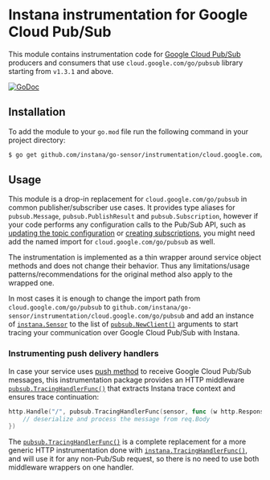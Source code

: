 Instana instrumentation for Google Cloud Pub/Sub
================================================

This module contains instrumentation code for [Google Cloud Pub/Sub][pubsub] producers and consumers that use `cloud.google.com/go/pubsub` library starting from `v1.3.1` and above.

[![GoDoc](https://img.shields.io/static/v1?label=godoc&message=reference&color=blue)][godoc]

Installation
------------

To add the module to your `go.mod` file run the following command in your project directory:

```bash
$ go get github.com/instana/go-sensor/instrumentation/cloud.google.com/go/pubsub
```

Usage
-----

This module is a drop-in replacement for `cloud.google.com/go/pubsub` in common publisher/subscriber use cases. It provides
type aliases for `pubsub.Message`, `pubsub.PublishResult` and `pubsub.Subscription`, however if your code performs any
configuration calls to the Pub/Sub API, such as [updating the topic configuration](https://pkg.go.dev/cloud.google.com/go/pubsub#example-Topic.Update) or [creating subscriptions](https://pkg.go.dev/cloud.google.com/go/pubsub#example-Client.CreateSubscription), you might need add the named import for `cloud.google.com/go/pubsub` as well.

The instrumentation is implemented as a thin wrapper around service object methods and does not change their behavior. Thus
any limitations/usage patterns/recommendations for the original method also apply to the wrapped one.

In most cases it is enough to change the import path from `cloud.google.com/go/pubsub` to `github.com/instana/go-sensor/instrumentation/cloud.google.com/go/pubsub` and add an instance of [`instana.Sensor`][instana.Sensor] to the list of [`pubsub.NewClient()`][pubsub.NewClient] arguments to start tracing your communication over Google Cloud Pub/Sub with Instana.

### Instrumenting push delivery handlers

In case your service uses [push method](https://cloud.google.com/pubsub/docs/push) to receive Google Cloud Pub/Sub messages,
this instrumentation package provides an HTTP middleware [`pubsub.TracingHandlerFunc()`][pubsub.TracingHandlerFunc] that extracts
Instana trace context and ensures trace continuation:

```go
http.Handle("/", pubsub.TracingHandlerFunc(sensor, func (w http.ResponseWriter, req *http.Request) {
	// deserialize and process the message from req.Body
})
```

The [`pubsub.TracingHandlerFunc()`][pubsub.TracingHandlerFunc] is a complete replacement for a more generic HTTP instrumentation
done with [`instana.TracingHandlerFunc()`][instana.TracingHandlerFunc], and will use it for any non-Pub/Sub request, so there is
no need to use both middleware wrappers on one handler.

[godoc]: https://pkg.go.dev/github.com/instana/go-sensor/instrumentation/cloud.google.com/go/pubsub
[pubsub]: https://cloud.google.com/pubsub
[instana.Sensor]: https://pkg.go.dev/github.com/instana/go-sensor#Sensor
[instana.TracingHandlerFunc]: https://pkg.go.dev/github.com/instana/go-sensor#TracingHandlerFunc
[pubsub.TracingHandlerFunc]: https://pkg.go.dev/github.com/instana/go-sensor/instrumentation/cloud.google.com/go/pubsub#TracingHandlerFunc
[pubsub.NewClient]: https://pkg.go.dev/github.com/instana/go-sensor/instrumentation/cloud.google.com/go/pubsub#NewClient
